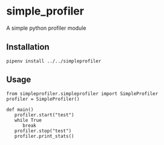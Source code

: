 # simple_profiler
A simple python profiler module

## Installation

    pipenv install ../../simpleprofiler

## Usage

    from simpleprofiler.simpleprofiler import SimpleProfiler
    profiler = SimpleProfiler()

    def main()
       profiler.start("test")
       while True
          break
       profiler.stop("test")
       profiler.print_stats()
